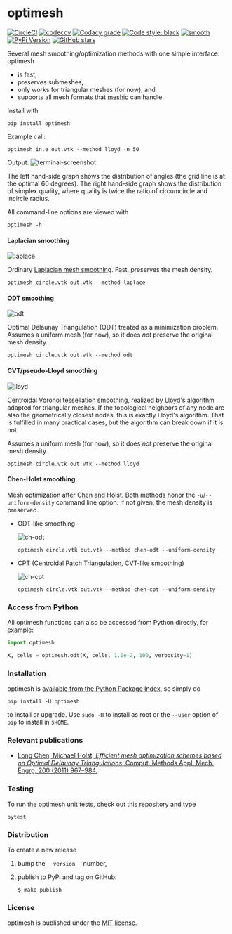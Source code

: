 # optimesh

[![CircleCI](https://img.shields.io/circleci/project/github/nschloe/optimesh/master.svg)](https://circleci.com/gh/nschloe/optimesh)
[![codecov](https://img.shields.io/codecov/c/github/nschloe/optimesh.svg)](https://codecov.io/gh/nschloe/optimesh)
[![Codacy grade](https://img.shields.io/codacy/grade/97175bbf62854fcfbfc1f5812ce840f7.svg)](https://app.codacy.com/app/nschloe/optimesh/dashboard)
[![Code style: black](https://img.shields.io/badge/code%20style-black-000000.svg)](https://github.com/ambv/black)
[![smooth](https://img.shields.io/badge/smooth-operator-8209ba.svg)](https://youtu.be/4TYv2PhG89A)
[![PyPi Version](https://img.shields.io/pypi/v/optimesh.svg)](https://pypi.org/project/optimesh)
[![GitHub stars](https://img.shields.io/github/stars/nschloe/optimesh.svg?logo=github&label=Stars)](https://github.com/nschloe/optimesh)

Several mesh smoothing/optimization methods with one simple interface. optimesh

 * is fast,
 * preserves submeshes,
 * only works for triangular meshes (for now), and
 * supports all mesh formats that [meshio](https://github.com/nschloe/meshio) can
   handle.

Install with
```
pip install optimesh
```
Example call:
```
optimesh in.e out.vtk --method lloyd -n 50
```
Output:
![terminal-screenshot](https://nschloe.github.io/optimesh/term-screenshot.png)

The left hand-side graph shows the distribution of angles (the grid line is at the
optimal 60 degrees). The right hand-side graph shows the distribution of simplex
quality, where quality is twice the ratio of circumcircle and incircle radius.

All command-line options are viewed with
```
optimesh -h
```

#### Laplacian smoothing
![laplace](https://nschloe.github.io/optimesh/laplace.png)

Ordinary [Laplacian mesh smoothing](https://en.wikipedia.org/wiki/Laplacian_smoothing).
Fast, preserves the mesh density.
```
optimesh circle.vtk out.vtk --method laplace
```

#### ODT smoothing
![odt](https://nschloe.github.io/optimesh/odt.png)

Optimal Delaunay Triangulation (ODT) treated as a minimization problem.
Assumes a uniform mesh (for now), so it does _not_ preserve the original mesh density.

```
optimesh circle.vtk out.vtk --method odt
```

#### CVT/pseudo-Lloyd smoothing
![lloyd](https://nschloe.github.io/optimesh/lloyd.png)

Centroidal Voronoi tessellation smoothing, realized by [Lloyd's
algorithm](https://en.wikipedia.org/wiki/Lloyd%27s_algorithm) adapted for triangular
meshes. If the topological neighbors of any node are also the geometrically closest
nodes, this is exactly Lloyd's algorithm. That is fulfilled in many practical cases, but
the algorithm can break down if it is not.

Assumes a uniform mesh (for now), so it does _not_ preserve the original mesh density.
```
optimesh circle.vtk out.vtk --method lloyd
```

#### Chen-Holst smoothing

Mesh optimization after [Chen and Holst](#relevant-publications). Both methods honor the
`-u`/`--uniform-density` command line option. If not given, the mesh density is
preserved.

* ODT-like smoothing

  ![ch-odt](https://nschloe.github.io/optimesh/ch-odt.png)
  ```
  optimesh circle.vtk out.vtk --method chen-odt --uniform-density
  ```

* CPT (Centroidal Patch Triangulation, CVT-like smoothing)

  ![ch-cpt](https://nschloe.github.io/optimesh/ch-cpt.png)
  ```
  optimesh circle.vtk out.vtk --method chen-cpt --uniform-density
  ```

### Access from Python

All optimesh functions can also be accessed from Python directly, for example:
```python
import optimesh

X, cells = optimesh.odt(X, cells, 1.0e-2, 100, verbosity=1)
```

### Installation

optimesh is [available from the Python Package
Index](https://pypi.org/project/optimesh/), so simply do
```
pip install -U optimesh
```
to install or upgrade. Use `sudo -H` to install as root or the `--user` option
of `pip` to install in `$HOME`.

### Relevant publications

 * [Long Chen, Michael Holst, _Efficient mesh optimization schemes based on Optimal Delaunay Triangulations_,
   Comput. Methods Appl. Mech. Engrg. 200 (2011) 967–984.](https://doi.org/10.1016/j.cma.2010.11.007)


### Testing

To run the optimesh unit tests, check out this repository and type
```
pytest
```

### Distribution
To create a new release

1. bump the `__version__` number,

2. publish to PyPi and tag on GitHub:
    ```
    $ make publish
    ```

### License

optimesh is published under the [MIT license](https://en.wikipedia.org/wiki/MIT_License).
